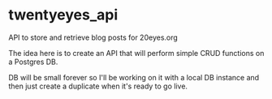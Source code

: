 # twentyeyes_api
API to store and retrieve blog posts for 20eyes.org

The idea here is to create an API that will perform simple CRUD functions on a Postgres DB.  

DB will be small forever so
I'll be working on it with a local DB instance and then just create a duplicate when it's ready to go live.
